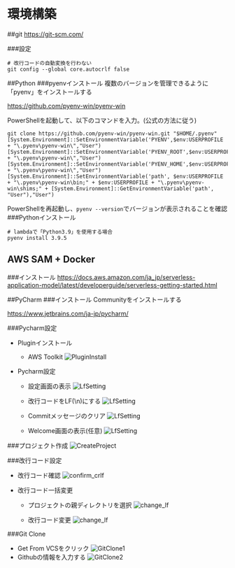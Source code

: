 # 環境構築

##git
https://git-scm.com/

###設定
```
# 改行コードの自動変換を行わない
git config --global core.autocrlf false
```
##Python
###pyenvインストール
複数のバージョンを管理できるように「pyenv」をインストールする

https://github.com/pyenv-win/pyenv-win

PowerShellを起動して、以下のコマンドを入力。(公式の方法に従う)
```
git clone https://github.com/pyenv-win/pyenv-win.git "$HOME/.pyenv"
[System.Environment]::SetEnvironmentVariable('PYENV',$env:USERPROFILE + "\.pyenv\pyenv-win\","User")
[System.Environment]::SetEnvironmentVariable('PYENV_ROOT',$env:USERPROFILE + "\.pyenv\pyenv-win\","User")
[System.Environment]::SetEnvironmentVariable('PYENV_HOME',$env:USERPROFILE + "\.pyenv\pyenv-win\","User")
[System.Environment]::SetEnvironmentVariable('path', $env:USERPROFILE + "\.pyenv\pyenv-win\bin;" + $env:USERPROFILE + "\.pyenv\pyenv-win\shims;" + [System.Environment]::GetEnvironmentVariable('path', "User"),"User")
```

PowerShellを再起動し、`pyenv --version`でバージョンが表示されることを確認
###Pythonインストール
```
# lambdaで「Python3.9」を使用する場合
pyenv install 3.9.5
```

## AWS SAM + Docker
###インストール
https://docs.aws.amazon.com/ja_jp/serverless-application-model/latest/developerguide/serverless-getting-started.html

##PyCharm
###インストール
Communityをインストールする

https://www.jetbrains.com/ja-jp/pycharm/

###Pycharm設定
- Pluginインストール
  - AWS Toolkit
  ![PluginInstall](img/setting/plugin_install.png)

- Pycharm設定
  - 設定画面の表示
  ![LfSetting](img/setting/lf_setting_1.png)

  - 改行コードをLF(\n)にする
  ![LfSetting](img/setting/lf_setting_2.png)

  - Commitメッセージのクリア
  ![LfSetting](img/setting/clear_commit_message.png)

  - Welcome画面の表示(任意)
  ![LfSetting](img/setting/display_welcome.png)

###プロジェクト作成
![CreateProject](img/setting/create_project.png)

###改行コード設定
- 改行コード確認
![confirm_crlf](img/setting/confirm_crlf.png)

- 改行コード一括変更
  - プロジェクトの親ディレクトリを選択
  ![change_lf](img/setting/change_lf_1.png)

  - 改行コード変更
  ![change_lf](img/setting/change_lf_2.png)

###Git Clone
- Get From VCSをクリック
![GitClone1](img/setting/git_clone_1.png)
- Githubの情報を入力する
![GitClone2](img/setting/git_clone_2.png)